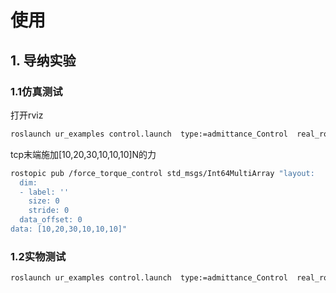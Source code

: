 # 使用
## 1. 导纳实验

### 1.1**仿真测试**
打开rviz
```bash
roslaunch ur_examples control.launch  type:=admittance_Control  real_robot:=false
```
tcp末端施加[10,20,30,10,10,10]N的力
```bash
rostopic pub /force_torque_control std_msgs/Int64MultiArray "layout:
  dim:
  - label: ''
    size: 0
    stride: 0
  data_offset: 0
data: [10,20,30,10,10,10]"
```


### 1.2**实物测试**
```bash
roslaunch ur_examples control.launch  type:=admittance_Control  real_robot:=true
```
